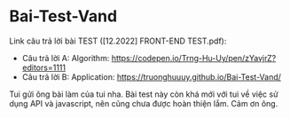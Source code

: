 # Bai-Test-Vand

Link câu trả lời bài TEST ([12.2022] FRONT-END TEST.pdf):
 - Câu trả lời A: Algorithm: https://codepen.io/Trng-Hu-Uy/pen/zYavjrZ?editors=1111 
 - Câu trả lời B: Application: https://truonghuuuy.github.io/Bai-Test-Vand/ 

Tui gửi ông bài làm của tui nha. Bài test này còn khá mới với tui về việc sử dụng API và javascript, nên cũng chưa được hoàn thiện lắm. 
Cảm ơn ông.
